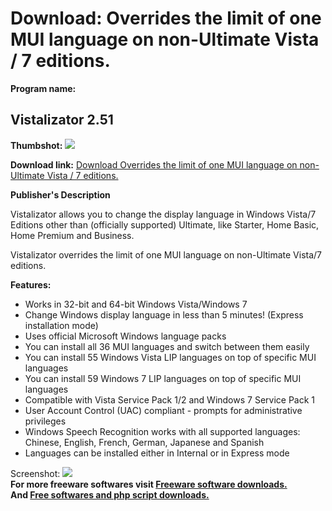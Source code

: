 # Download: Overrides the limit of one MUI language on non-Ultimate Vista / 7 editions.

**Program name:**

## Vistalizator 2.51

  
**Thumbshot:** ![](http://www.freewarefiles.com/screenshot/vistalizator2_md.jpg)   
  
**Download link:** [Download Overrides the limit of one MUI language on non-Ultimate Vista / 7 editions.](http://freesoftwares.boysofts.com/Vistalizator_program_46685.html)  
  


**Publisher's Description**  
  


Vistalizator allows you to change the display language in Windows Vista/7 Editions other than (officially supported) Ultimate, like Starter, Home Basic, Home Premium and Business. 

Vistalizator overrides the limit of one MUI language on non-Ultimate Vista/7 editions. 

**Features:**

  * Works in 32-bit and 64-bit Windows Vista/Windows 7 
  * Change Windows display language in less than 5 minutes! (Express installation mode) 
  * Uses official Microsoft Windows language packs 
  * You can install all 36 MUI languages and switch between them easily 
  * You can install 55 Windows Vista LIP languages on top of specific MUI languages 
  * You can install 59 Windows 7 LIP languages on top of specific MUI languages 
  * Compatible with Vista Service Pack 1/2 and Windows 7 Service Pack 1 
  * User Account Control (UAC) compliant - prompts for administrative privileges 
  * Windows Speech Recognition works with all supported languages: Chinese, English, French, German, Japanese and Spanish 
  * Languages can be installed either in Internal or in Express mode 

  
  
Screenshot: ![](http://www.freewarefiles.com/screenshot/vistalizator2.jpg)   
**For more freeware softwares visit [Freeware software downloads.](http://freesoftwares.boysofts.com/)**   
**And [Free softwares and php script downloads.](http://www.boysofts.com/)**
